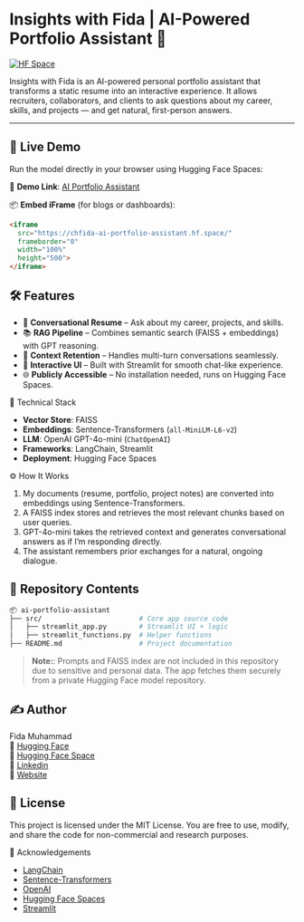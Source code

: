 # Insights with Fida | AI-Powered Portfolio Assistant 🤖

[![HF Space](https://img.shields.io/badge/Try%20Demo-HuggingFace-blue.svg)](https://huggingface.co/spaces/chfida/ai-portfolio-assistant)

Insights with Fida is an AI-powered personal portfolio assistant that transforms a static resume into an interactive experience.
It allows recruiters, collaborators, and clients to ask questions about my career, skills, and projects — and get natural, first-person answers.

---

## 🚀 Live Demo

Run the model directly in your browser using Hugging Face Spaces:

🔗 **Demo Link**: [AI Portfolio Assistant](https://huggingface.co/spaces/chfida/ai-portfolio-assistant)

📦 **Embed iFrame** (for blogs or dashboards):

```html
<iframe
  src="https://chfida-ai-portfolio-assistant.hf.space/"
  frameborder="0"
  width="100%"
  height="500">
</iframe>
```

## 🛠️ Features
- 💬 **Conversational Resume** – Ask about my career, projects, and skills.
- 📚 **RAG Pipeline** – Combines semantic search (FAISS + embeddings) with GPT reasoning.
- 🧠 **Context Retention** – Handles multi-turn conversations seamlessly.
- 🎨 **Interactive UI** – Built with Streamlit for smooth chat-like experience.
- 🌐 **Publicly Accessible** – No installation needed, runs on Hugging Face Spaces.

🧠 Technical Stack

- **Vector Store**: FAISS
- **Embeddings**: Sentence-Transformers (`all-MiniLM-L6-v2`)
- **LLM**: OpenAI GPT-4o-mini (`ChatOpenAI`)
- **Frameworks**: LangChain, Streamlit
- **Deployment**: Hugging Face Spaces

⚙️ How It Works
1. My documents (resume, portfolio, project notes) are converted into embeddings using Sentence-Transformers.
2. A FAISS index stores and retrieves the most relevant chunks based on user queries.
3. GPT-4o-mini takes the retrieved context and generates conversational answers as if I’m responding directly.
4. The assistant remembers prior exchanges for a natural, ongoing dialogue.

## 📁 Repository Contents

```bash
📦 ai-portfolio-assistant
├── src/                        # Core app source code
│   ├── streamlit_app.py        # Streamlit UI + logic
│   ├── streamlit_functions.py  # Helper functions
├── README.md                   # Project documentation

```
> **Note:**: Prompts and FAISS index are not included in this repository due to sensitive and personal data. The app fetches them securely from a private Hugging Face model repository.

## ✍️ Author
Fida Muhammad <br>
🔗 [Hugging Face](https://huggingface.co/chfida)<br>
🔗 [Hugging Face Space](https://huggingface.co/chfida/spaces)<br>
🔗 [Linkedin](https://www.linkedin.com/in/fida-m/)  
🔗 [Website](https://www.fidamuhammad.com)


## 📜 License
This project is licensed under the MIT License.
You are free to use, modify, and share the code for non-commercial and research purposes.

🙏 Acknowledgements

- [LangChain](https://www.langchain.com/)
- [Sentence-Transformers](https://www.sbert.net/)
- [OpenAI](https://platform.openai.com/)
- [Hugging Face Spaces](https://huggingface.co/spaces)
- [Streamlit](https://streamlit.io/)

